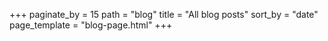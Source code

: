 +++
paginate_by = 15
path = "blog"
title = "All blog posts"
sort_by = "date"
page_template = "blog-page.html"
+++

<!-- > List of all *[tags](/tags)* -->